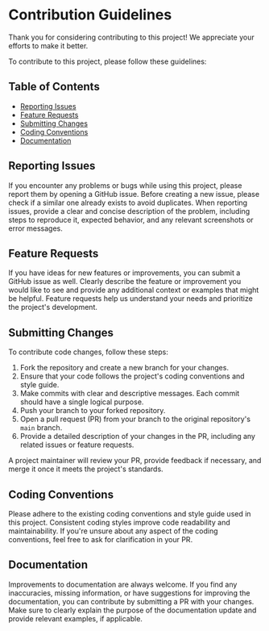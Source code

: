 # Contribution Guidelines

Thank you for considering contributing to this project! We appreciate your efforts to make it better.

To contribute to this project, please follow these guidelines:

## Table of Contents

- [Reporting Issues](#reporting-issues)
- [Feature Requests](#feature-requests)
- [Submitting Changes](#submitting-changes)
- [Coding Conventions](#coding-conventions)
- [Documentation](#documentation)


## Reporting Issues

If you encounter any problems or bugs while using this project, please report them by opening a GitHub issue. Before creating a new issue, please check if a similar one already exists to avoid duplicates. When reporting issues, provide a clear and concise description of the problem, including steps to reproduce it, expected behavior, and any relevant screenshots or error messages.

## Feature Requests

If you have ideas for new features or improvements, you can submit a GitHub issue as well. Clearly describe the feature or improvement you would like to see and provide any additional context or examples that might be helpful. Feature requests help us understand your needs and prioritize the project's development.

## Submitting Changes

To contribute code changes, follow these steps:

1. Fork the repository and create a new branch for your changes.
2. Ensure that your code follows the project's coding conventions and style guide.
3. Make commits with clear and descriptive messages. Each commit should have a single logical purpose.
4. Push your branch to your forked repository.
5. Open a pull request (PR) from your branch to the original repository's `main` branch.
6. Provide a detailed description of your changes in the PR, including any related issues or feature requests.

A project maintainer will review your PR, provide feedback if necessary, and merge it once it meets the project's standards.

## Coding Conventions

Please adhere to the existing coding conventions and style guide used in this project. Consistent coding styles improve code readability and maintainability. If you're unsure about any aspect of the coding conventions, feel free to ask for clarification in your PR.

## Documentation

Improvements to documentation are always welcome. If you find any inaccuracies, missing information, or have suggestions for improving the documentation, you can contribute by submitting a PR with your changes. Make sure to clearly explain the purpose of the documentation update and provide relevant examples, if applicable.

